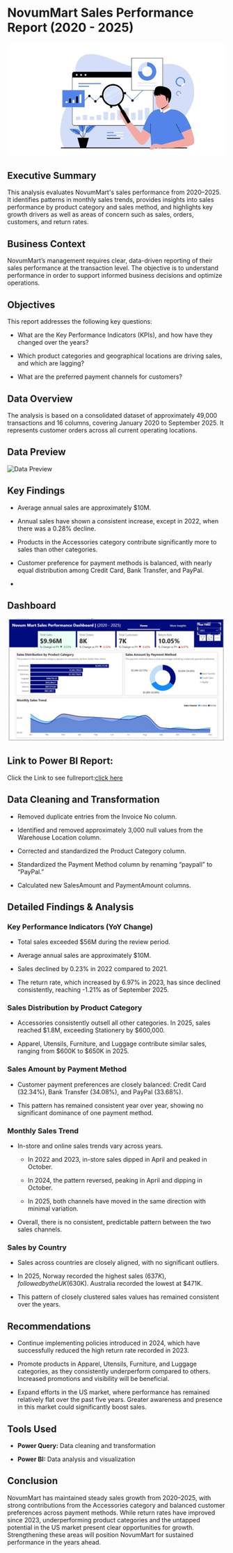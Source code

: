 # NovumMart Sales Performance Report (2020 - 2025)
![Header Image](header_image.jpg)

## Executive Summary
This analysis evaluates NovumMart's sales performance from 2020–2025. It identifies patterns in monthly sales trends, provides insights into sales performance by product category and sales method, and highlights key growth drivers as well as areas of concern such as sales, orders, customers, and return rates.

## Business Context
NovumMart’s management requires clear, data-driven reporting of their sales performance at the transaction level. The objective is to understand performance in order to support informed business decisions and optimize operations.


## Objectives
 This report addresses the following key questions:
- What are the Key Performance Indicators (KPIs), and how have they changed over the years?


- Which product categories and geographical locations are driving sales, and which are lagging?


- What are the preferred payment channels for customers?


## Data Overview
The analysis is based on a consolidated dataset of approximately 49,000 transactions and 16 columns, covering January 2020 to September 2025. It represents customer orders across all current operating locations.

## Data Preview
![Data Preview](data-preview.PNG)


## Key Findings
- Average annual sales are approximately $10M.

- Annual sales have shown a consistent increase, except in 2022, when there was a 0.28% decline.

- Products in the Accessories category contribute significantly more to sales than other categories.

- Customer preference for payment methods is balanced, with nearly equal distribution among Credit Card, Bank Transfer, and PayPal.
- 

  ## Dashboard
  ![Dashboard](dashboard.jpg)

  ## Link to Power BI Report:
  Click the Link to see fullreport:[click here]()


## Data Cleaning and Transformation
- Removed duplicate entries from the Invoice No column.

- Identified and removed approximately 3,000 null values from the Warehouse Location column.

- Corrected and standardized the Product Category column.

- Standardized the Payment Method column by renaming “paypall” to “PayPal.”

- Calculated new SalesAmount and PaymentAmount columns.



## Detailed Findings & Analysis
### Key Performance Indicators (YoY Change)
- Total sales exceeded $56M during the review period.

- Average annual sales are approximately $10M.

- Sales declined by 0.23% in 2022 compared to 2021.

- The return rate, which increased by 6.97% in 2023, has since declined consistently, reaching -1.21% as of September 2025.

### Sales Distribution by Product Category
- Accessories consistently outsell all other categories. In 2025, sales reached $1.8M, exceeding Stationery by $600,000.

- Apparel, Utensils, Furniture, and Luggage contribute similar sales, ranging from $600K to $650K in 2025.


### Sales Amount by Payment Method
- Customer payment preferences are closely balanced: Credit Card (32.34%), Bank Transfer (34.08%), and PayPal (33.68%).

- This pattern has remained consistent year over year, showing no significant dominance of one payment method.



### Monthly Sales Trend
- In-store and online sales trends vary across years.

  * In 2022 and 2023, in-store sales dipped in April and peaked in October.

  * In 2024, the pattern reversed, peaking in April and dipping in October.

  * In 2025, both channels have moved in the same direction with minimal variation.

- Overall, there is no consistent, predictable pattern between the two sales channels.


### Sales by Country
- Sales across countries are closely aligned, with no significant outliers.

- In 2025, Norway recorded the highest sales ($637K), followed by the UK ($630K). Australia recorded the lowest at $471K.

- This pattern of closely clustered sales values has remained consistent over the years.

## Recommendations
- Continue implementing policies introduced in 2024, which have successfully reduced the high return rate recorded in 2023.


- Promote products in Apparel, Utensils, Furniture, and Luggage categories, as they consistently underperform compared to others. Increased promotions and visibility will be beneficial.


- Expand efforts in the US market, where performance has remained relatively flat over the past five years. Greater awareness and presence in this market could significantly boost sales.



## Tools Used
- **Power Query:** Data cleaning and transformation


- **Power BI:** Data analysis and visualization


## Conclusion
NovumMart has maintained steady sales growth from 2020–2025, with strong contributions from the Accessories category and balanced customer preferences across payment methods. While return rates have improved since 2023, underperforming product categories and the untapped potential in the US market present clear opportunities for growth. Strengthening these areas will position NovumMart for sustained performance in the years ahead.

  


